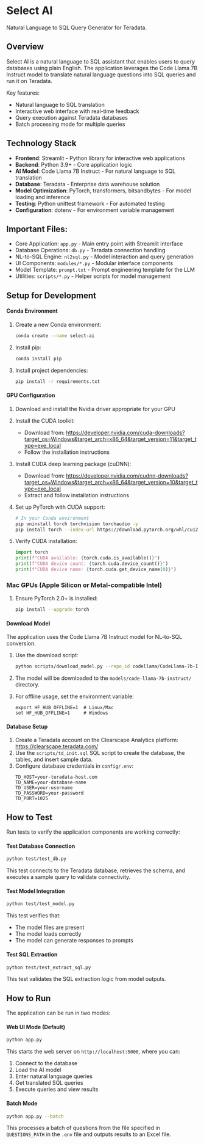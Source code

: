 # Select AI
Natural Language to SQL Query Generator for Teradata.

## Overview

Select AI is a natural language to SQL assistant that enables users to query databases using plain English. The application leverages the Code Llama 7B Instruct model to translate natural language questions into SQL queries and run it on Teradata.

Key features:

- Natural language to SQL translation
- Interactive web interface with real-time feedback
- Query execution against Teradata databases
- Batch processing mode for multiple queries

## Technology Stack

- **Frontend**: Streamlit - Python library for interactive web applications
- **Backend**: Python 3.9+ - Core application logic
- **AI Model**: Code Llama 7B Instruct - For natural language to SQL translation
- **Database**: Teradata - Enterprise data warehouse solution
- **Model Optimization**: PyTorch, transformers, bitsandbytes - For model loading and inference
- **Testing**: Python unittest framework - For automated testing
- **Configuration**: dotenv - For environment variable management

## Important Files:

- Core Application: `app.py` - Main entry point with Streamlit interface
- Database Operations: `db.py` - Teradata connection handling
- NL-to-SQL Engine: `nl2sql.py` - Model interaction and query generation
- UI Components: `modules/*.py` - Modular interface components
- Model Template: `prompt.txt` - Prompt engineering template for the LLM
- Utilities: `scripts/*.py` - Helper scripts for model management

## Setup for Development

#### Conda Environment

1. Create a new Conda environment:

    ```bash
	conda create --name select-ai 
    ```

2. Install pip:

    ```bash
	conda install pip
    ```

3. Install project dependencies:

    ```bash
	pip install -r requirements.txt
    ```

#### GPU Configuration

1. Download and install the Nvidia driver appropriate for your GPU
2. Install the CUDA toolkit:
   - Download from: https://developer.nvidia.com/cuda-downloads?target_os=Windows&target_arch=x86_64&target_version=11&target_type=exe_local
   - Follow the installation instructions

3. Install CUDA deep learning package (cuDNN):
   - Download from: https://developer.nvidia.com/cudnn-downloads?target_os=Windows&target_arch=x86_64&target_version=10&target_type=exe_local
   - Extract and follow installation instructions

4. Set up PyTorch with CUDA support:
   ```bash
   # In your Conda environment
   pip uninstall torch torchvision torchaudio -y
   pip install torch --index-url https://download.pytorch.org/whl/cu126
   ```

5. Verify CUDA installation:
   ```python
   import torch
   print(f"CUDA available: {torch.cuda.is_available()}")
   print(f"CUDA device count: {torch.cuda.device_count()}")
   print(f"CUDA device name: {torch.cuda.get_device_name(0)}")
   ```

### Mac GPUs (Apple Silicon or Metal-compatible Intel)
1. Ensure PyTorch 2.0+ is installed:
   ```bash
   pip install --upgrade torch
   ```

#### Download Model

The application uses the Code Llama 7B Instruct model for NL-to-SQL conversion.

1. Use the download script:
   ```bash
   python scripts/download_model.py --repo_id codellama/CodeLlama-7b-Instruct-hf --save_path ./models/code-llama-7b-instruct
   ```

2. The model will be downloaded to the `models/code-llama-7b-instruct/` directory.

3. For offline usage, set the environment variable:

   ```
   export HF_HUB_OFFLINE=1  # Linux/Mac
   set HF_HUB_OFFLINE=1     # Windows
   ```

#### Database Setup

1. Create a Teradata account on the Clearscape Analytics platform: https://clearscape.teradata.com/ 
2. Use the `scripts/td_init.sql` SQL script to create the database, the tables, and insert sample data.
3. Configure database credentials in `config/.env`:
   ```
   TD_HOST=your-teradata-host.com
   TD_NAME=your-database-name
   TD_USER=your-username
   TD_PASSWORD=your-password
   TD_PORT=1025
   ```

## How to Test

Run tests to verify the application components are working correctly:

#### Test Database Connection

```bash
python test/test_db.py
```

This test connects to the Teradata database, retrieves the schema, and executes a sample query to validate connectivity.

#### Test Model Integration

```bash
python test/test_model.py
```

This test verifies that:
- The model files are present
- The model loads correctly
- The model can generate responses to prompts

#### Test SQL Extraction

```bash
python test/test_extract_sql.py
```

This test validates the SQL extraction logic from model outputs.

## How to Run

The application can be run in two modes:

#### Web UI Mode (Default)

```bash
python app.py
```

This starts the web server on `http://localhost:5000`, where you can:
1. Connect to the database
2. Load the AI model
3. Enter natural language queries
4. Get translated SQL queries
5. Execute queries and view results

#### Batch Mode

```bash
python app.py --batch
```

This processes a batch of questions from the file specified in `QUESTIONS_PATH` in the `.env` file and outputs results to an Excel file.
